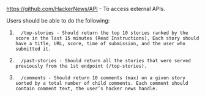 https://github.com/HackerNews/API - To access external APIs.

Users should be able to do the following:

1.       /top-stories - Should return the top 10 stories ranked by the score in the last 15 minutes (Read Instructions), Each story should have a title, URL, score, time of submission, and the user who submitted it.

2.       /past-stories - Should return all the stories that were served previously from the 1st endpoint (/top-stories).

3.       /comments - Should return 10 comments (max) on a given story sorted by a total number of child comments. Each comment should contain comment text, the user’s hacker news handle.